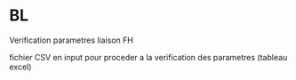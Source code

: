 # BL
Verification parametres liaison FH

fichier CSV en input pour proceder a la verification des parametres (tableau excel)
